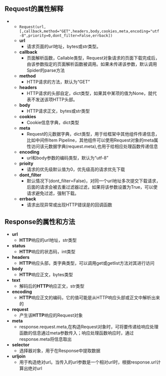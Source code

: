 ## Request的属性解释
* * `Request(url,[,callback,method="GET",headers,body,cookies,meta,encoding="utf-8",priority=0,dont_filter=False,errback])`
  * **url**	
    * 请求页面的url地址，bytes或str类型。
  * **callback**    
    * 页面解析函数，Callable类型，Request对象请求的页面下载完成后，由该参数指定的页面解析函数被调用。如果未传递该参数，默认调用Spider的parse方法
  * **method**   
    *  HTTP请求的方法，默认为“GET”
  * **headers**    
    * HTTP请求的头部自定，dict类型，如果其中某项的值为None，就代表不发送该项HTTP头部。
  * **body**    
    * HTTP请求正文，bytes或str类型
  * **cookies**    
    * Cookie信息字典，dict类型
  * **meta**    
    * Request的元数据字典，dict类型，用于给框架中其他组件传递信息，比如中间件Item Pipeline，其他组件可以使用Request对象的meta属性访问该元数据字典(request.meta),也用于给相应处理函数传递信息
  * **encoding**    
    * url和body参数的编码类型，默认为“utf-8”
  * **prioity**    
    * 请求的优先级默认值为0，优先级高的请求优先下载
  * **dont_filter**    
    * 默认情况下(dont_filter=False)，对同一个url地址多次提交下载请求，后面的请求会被去重过滤器过滤，如果将该参数设置为True，可以使请求避免过滤，强制下载。
  * **errback**    
    * 请求出现异常或出现HTTP错误是的回调函数

## Response的属性和方法

* **url**
  * **HTTP**响应的url地址，str类型
* **status**
  * **HTTP**响应的状态码，int类型
* **headers**
  * **HTTP**响应头部，类字典类型，可以调用get或getlist方法对其进行访问
* **body**
  * **HTTP**响应正文，bytes类型
* **text**
  * 解码后的**HTTP**响应正文，str类型
* **encoding**
  * **HTTP**响应正文的编码，它的值可能是从HTTP响应头部或正文中解析出来的
* **request**
  * 产生该**HTTP**响应的Request对象
* **meta**
  * response.request.meta,在构造Request对象时，可将要传递给响应处理函数的信息通过meta参数传入；响应处理函数响应时，通过response.meta将信息取出
* **selector**
  * 选择器对象，用于在Response中提取数据
* **urljoin**
  * 用于构造绝对url。当传入的url参数是一个相对url时，根据response.url计算出绝对url



